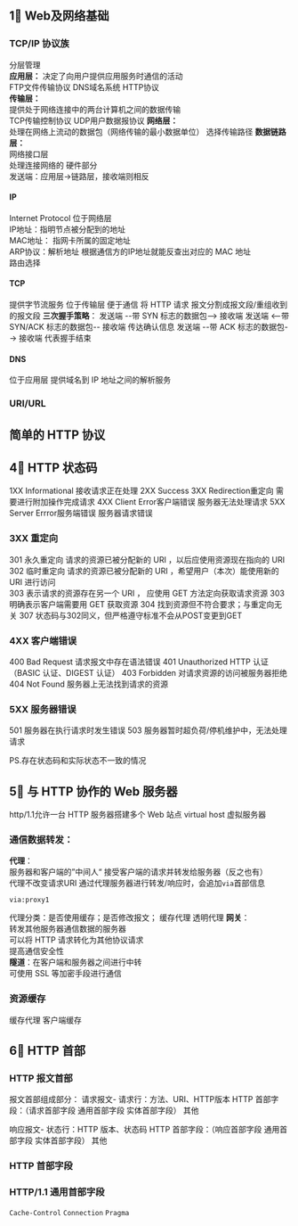 ## 1⃣️ Web及网络基础

### TCP/IP 协议族
分层管理  
**应用层：**
决定了向用户提供应用服务时通信的活动  
FTP文件传输协议 DNS域名系统 HTTP协议  
**传输层：**  
提供处于网络连接中的两台计算机之间的数据传输  
TCP传输控制协议  UDP用户数据报协议 
**网络层：**  
处理在网络上流动的数据包（网络传输的最小数据单位） 选择传输路径
**数据链路层：**   
网络接口层  
处理连接网络的 硬件部分  
发送端：应用层->链路层，接收端则相反
#### IP
Internet Protocol  位于网络层  
IP地址：指明节点被分配到的地址  
MAC地址： 指网卡所属的固定地址  
ARP协议：解析地址 根据通信方的IP地址就能反查出对应的 MAC 地址  
路由选择    
#### TCP
提供字节流服务 位于传输层
便于通信 将 HTTP 请求 报文分割成报文段/重组收到的报文段
**三次握手策略**：
发送端 --带 SYN 标志的数据包--> 接收端
发送端 <--带 SYN/ACK 标志的数据包-- 接收端 传达确认信息
发送端 --带 ACK 标志的数据包--> 接收端  代表握手结束
#### DNS
位于应用层  提供域名到 IP 地址之间的解析服务  

### URI/URL
## 简单的 HTTP 协议 


##

## 4⃣️ HTTP 状态码

1XX Informational   接收请求正在处理
2XX Success
3XX Redirection重定向  需要进行附加操作完成请求
4XX Client Error客户端错误  服务器无法处理请求
5XX Server Errror服务端错误 服务器请求错误

### 3XX 重定向
301 永久重定向  请求的资源已被分配新的 URI ，以后应使用资源现在指向的 URI  
302 临时重定向  请求的资源已被分配新的 URI ，希望用户（本次）能使用新的 URI 进行访问  
303 表示请求的资源存在另一个 URI ， 应使用 GET 方法定向获取请求资源 
    303 明确表示客户端需要用 GET 获取资源
304 找到资源但不符合要求；与重定向无关
307 状态码与302同义，但严格遵守标准不会从POST变更到GET

### 4XX 客户端错误
400 Bad Request 请求报文中存在语法错误
401 Unauthorized HTTP 认证（BASIC 认证、DIGEST 认证）
403 Forbidden   对请求资源的访问被服务器拒绝
404 Not Found   服务器上无法找到请求的资源

### 5XX 服务器错误
501 服务器在执行请求时发生错误
503 服务器暂时超负荷/停机维护中，无法处理请求

PS.存在状态码和实际状态不一致的情况  

## 5⃣️ 与 HTTP 协作的 Web 服务器
http/1.1允许一台 HTTP 服务器搭建多个 Web 站点
virtual host 虚拟服务器
### 通信数据转发：  
**代理**：  
服务器和客户端的”中间人“  接受客户端的请求并转发给服务器（反之也有）  
代理不改变请求URI
通过代理服务器进行转发/响应时，会追加`via`首部信息
```
via:proxy1
```
代理分类：是否使用缓存；是否修改报文；
缓存代理  透明代理
**网关**：  
转发其他服务器通信数据的服务器  
可以将 HTTP 请求转化为其他协议请求  
提高通信安全性   
**隧道**：在客户端和服务器之间进行中转   
可使用 SSL 等加密手段进行通信
### 资源缓存
缓存代理
客户端缓存 
## 6⃣️ HTTP 首部

### HTTP 报文首部
报文首部组成部分： 
请求报文- 
请求行：方法、URI、HTTP版本
HTTP 首部字段：（请求首部字段 通用首部字段 实体首部字段）
其他

响应报文-
状态行：HTTP 版本、状态码
HTTP 首部字段：（响应首部字段 通用首部字段 实体首部字段）
其他
### HTTP 首部字段

### HTTP/1.1 通用首部字段
`Cache-Control`
`Connection`
`Pragma`